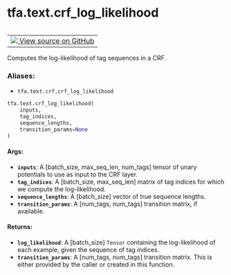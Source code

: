 <div itemscope itemtype="http://developers.google.com/ReferenceObject">
<meta itemprop="name" content="tfa.text.crf_log_likelihood" />
<meta itemprop="path" content="Stable" />
</div>

# tfa.text.crf_log_likelihood


<table class="tfo-notebook-buttons tfo-api" align="left">

<td>
  <a target="_blank" href="https://github.com/tensorflow/addons/tree/r0.5/tensorflow_addons/text/crf.py#L166-L201">
    <img src="https://www.tensorflow.org/images/GitHub-Mark-32px.png" />
    View source on GitHub
  </a>
</td></table>



Computes the log-likelihood of tag sequences in a CRF.

### Aliases:

* `tfa.text.crf.crf_log_likelihood`


``` python
tfa.text.crf_log_likelihood(
    inputs,
    tag_indices,
    sequence_lengths,
    transition_params=None
)
```



<!-- Placeholder for "Used in" -->


#### Args:


* <b>`inputs`</b>: A [batch_size, max_seq_len, num_tags] tensor of unary potentials
    to use as input to the CRF layer.
* <b>`tag_indices`</b>: A [batch_size, max_seq_len] matrix of tag indices for which
    we compute the log-likelihood.
* <b>`sequence_lengths`</b>: A [batch_size] vector of true sequence lengths.
* <b>`transition_params`</b>: A [num_tags, num_tags] transition matrix,
    if available.

#### Returns:


* <b>`log_likelihood`</b>: A [batch_size] `Tensor` containing the log-likelihood of
  each example, given the sequence of tag indices.
* <b>`transition_params`</b>: A [num_tags, num_tags] transition matrix. This is
    either provided by the caller or created in this function.